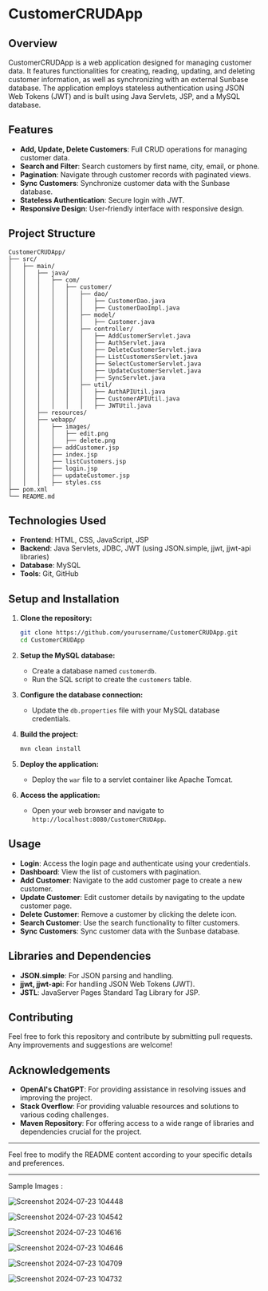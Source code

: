 # CustomerCRUDApp

## Overview
CustomerCRUDApp is a web application designed for managing customer data. It features functionalities for creating, reading, updating, and deleting customer information, as well as synchronizing with an external Sunbase database. The application employs stateless authentication using JSON Web Tokens (JWT) and is built using Java Servlets, JSP, and a MySQL database.

## Features
- **Add, Update, Delete Customers**: Full CRUD operations for managing customer data.
- **Search and Filter**: Search customers by first name, city, email, or phone.
- **Pagination**: Navigate through customer records with paginated views.
- **Sync Customers**: Synchronize customer data with the Sunbase database.
- **Stateless Authentication**: Secure login with JWT.
- **Responsive Design**: User-friendly interface with responsive design.

## Project Structure
```
CustomerCRUDApp/
├── src/
│   ├── main/
│   │   ├── java/
│   │   │   ├── com/
│   │   │   │   ├── customer/
│   │   │   │   │   ├── dao/
│   │   │   │   │   │   ├── CustomerDao.java
│   │   │   │   │   │   ├── CustomerDaoImpl.java
│   │   │   │   │   ├── model/
│   │   │   │   │   │   ├── Customer.java
│   │   │   │   │   ├── controller/
│   │   │   │   │   │   ├── AddCustomerServlet.java
│   │   │   │   │   │   ├── AuthServlet.java
│   │   │   │   │   │   ├── DeleteCustomerServlet.java
│   │   │   │   │   │   ├── ListCustomersServlet.java
│   │   │   │   │   │   ├── SelectCustomerServlet.java
│   │   │   │   │   │   ├── UpdateCustomerServlet.java
│   │   │   │   │   │   ├── SyncServlet.java
│   │   │   │   │   ├── util/
│   │   │   │   │   │   ├── AuthAPIUtil.java
│   │   │   │   │   │   ├── CustomerAPIUtil.java
│   │   │   │   │   │   ├── JWTUtil.java
│   │   ├── resources/
│   │   ├── webapp/
│   │   │   ├── images/
│   │   │   │   ├── edit.png
│   │   │   │   ├── delete.png
│   │   │   ├── addCustomer.jsp
│   │   │   ├── index.jsp
│   │   │   ├── listCustomers.jsp
│   │   │   ├── login.jsp
│   │   │   ├── updateCustomer.jsp
│   │   │   ├── styles.css
├── pom.xml
└── README.md

```

## Technologies Used
- **Frontend**: HTML, CSS, JavaScript, JSP
- **Backend**: Java Servlets, JDBC, JWT (using JSON.simple, jjwt, jjwt-api libraries)
- **Database**: MySQL
- **Tools**: Git, GitHub

## Setup and Installation

1. **Clone the repository:**
    ```sh
    git clone https://github.com/yourusername/CustomerCRUDApp.git
    cd CustomerCRUDApp
    ```

2. **Setup the MySQL database:**
    - Create a database named `customerdb`.
    - Run the SQL script to create the `customers` table.

3. **Configure the database connection:**
    - Update the `db.properties` file with your MySQL database credentials.

4. **Build the project:**
    ```sh
    mvn clean install
    ```

5. **Deploy the application:**
    - Deploy the `war` file to a servlet container like Apache Tomcat.

6. **Access the application:**
    - Open your web browser and navigate to `http://localhost:8080/CustomerCRUDApp`.

## Usage
- **Login**: Access the login page and authenticate using your credentials.
- **Dashboard**: View the list of customers with pagination.
- **Add Customer**: Navigate to the add customer page to create a new customer.
- **Update Customer**: Edit customer details by navigating to the update customer page.
- **Delete Customer**: Remove a customer by clicking the delete icon.
- **Search Customer**: Use the search functionality to filter customers.
- **Sync Customers**: Sync customer data with the Sunbase database.

## Libraries and Dependencies
- **JSON.simple**: For JSON parsing and handling.
- **jjwt, jjwt-api**: For handling JSON Web Tokens (JWT).
- **JSTL**: JavaServer Pages Standard Tag Library for JSP.

## Contributing
Feel free to fork this repository and contribute by submitting pull requests. Any improvements and suggestions are welcome!

## Acknowledgements
- **OpenAI's ChatGPT**: For providing assistance in resolving issues and improving the project.
- **Stack Overflow**: For providing valuable resources and solutions to various coding challenges.
- **Maven Repository**: For offering access to a wide range of libraries and dependencies crucial for the project.
---

Feel free to modify the README content according to your specific details and preferences.

---

Sample Images :

![Screenshot 2024-07-23 104448](https://github.com/user-attachments/assets/f51f8766-4059-4be8-a89f-6e32d055b031)

![Screenshot 2024-07-23 104542](https://github.com/user-attachments/assets/ae53deea-7b15-4bd1-b95d-ad37ea58648a)

![Screenshot 2024-07-23 104616](https://github.com/user-attachments/assets/e000451b-f6c1-4855-8169-451ea36306b6)

![Screenshot 2024-07-23 104646](https://github.com/user-attachments/assets/9a9f5adb-f5e8-46be-8c6d-97b3179cba3c)

![Screenshot 2024-07-23 104709](https://github.com/user-attachments/assets/80145422-b539-49af-aa23-54cb281ec232)

![Screenshot 2024-07-23 104732](https://github.com/user-attachments/assets/ec176003-4ee5-44ae-a2db-9187074bc4db)
